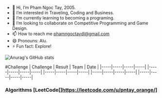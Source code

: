 - 👋 Hi, I’m Pham Ngoc Tay, 2005.
- 👀 I’m interested in Traveling, Coding and Business.
- 🌱 I’m currently learning to becoming a programing.
- 💞️ I’m looking to collaborate on Competitive Programming and Game Design.
- 📫 How to reach me phamngoctaydl@gmail.com
- 😄 Pronouns: Alu.
- ⚡ Fun fact: Explore!

![Anurag's GitHub stats](https://github-readme-stats.vercel.app/api?username=pntayorange&show_icons=true)

#Challenge
| Challenge | Result | Team | Date |
|-----|-----|-----|-----|
|-----|-----|-----|-----|
|-----|-----|-----|-----|
|-----|-----|-----|-----|
|-----|-----|-----|-----|
### Algorithms [LeetCode[]https://leetcode.com/u/pntay_orange/]

